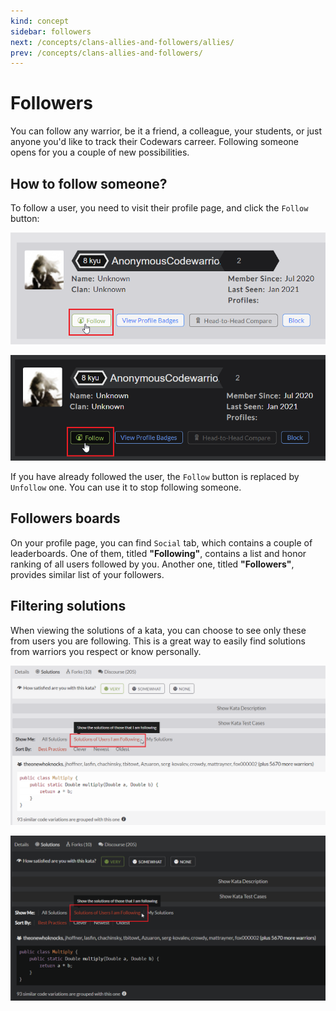 ```yaml
---
kind: concept
sidebar: followers
next: /concepts/clans-allies-and-followers/allies/
prev: /concepts/clans-allies-and-followers/
---
```


# Followers

You can follow any warrior, be it a friend, a colleague, your students, or just anyone you'd like to track their Codewars carreer. Following someone opens for you a couple of new possibilities.


## How to follow someone?

To follow a user, you need to visit their profile page, and click the `Follow` button:

<div class="block dark:hidden">

!["Follow" button](./img/follow_light.png)

</div>
<div class="hidden dark:block">

!["Follow" button](./img/follow_dark.png)

</div>

If you have already followed the user, the `Follow` button is replaced by `Unfollow` one. You can use it to stop following someone.


## Followers boards

On your profile page, you can find `Social` tab, which contains a couple of leaderboards. One of them, titled **"Following"**, contains a list and honor ranking of all users followed by you. Another one, titled **"Followers"**, provides similar list of your followers.


## Filtering solutions 

When viewing the solutions of a kata, you can choose to see only these from users you are following. This is a great way to easily find solutions from warriors you respect or know personally.

<div class="block dark:hidden">

![Solutions](./img/solutions_light.png)

</div>
<div class="hidden dark:block">

![Solutions](./img/solutions_dark.png)

</div>